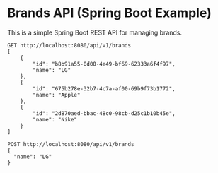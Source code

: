 # Brands API (Spring Boot Example)

This is a simple Spring Boot REST API for managing brands.

````
GET http://localhost:8080/api/v1/brands
[
    {
        "id": "b8b91a55-0d00-4e49-bf69-62333a6f4f97",
        "name": "LG"
    },
    {
        "id": "675b278e-32b7-4c7a-af00-69b9f73b1772",
        "name": "Apple"
    },
    {
        "id": "2d870aed-bbac-48c0-98cb-d25c1b10b45e",
        "name": "Nike"
    }
]
````

````
POST http://localhost:8080/api/v1/brands
{
  "name": "LG"
}
````
